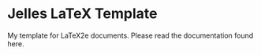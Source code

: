 # Jelles LaTeX Template
 My template for LaTeX2e documents. Please read the documentation found here.
